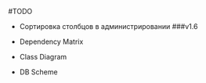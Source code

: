 #TODO

- Сортировка столбцов в администрировании
###v1.6

- Dependency Matrix
- Class Diagram
- DB Scheme
